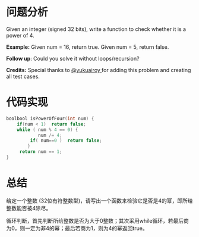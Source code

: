 # 问题分析

Given an integer (signed 32 bits), write a function to check whether it is a power of 4.

**Example:**
Given num = 16, return true. Given num = 5, return false.

**Follow up**: Could you solve it without loops/recursion?

**Credits:**
Special thanks to [@yukuairoy ](https://leetcode.com/discuss/user/yukuairoy)for adding this problem and creating all test cases.

# 代码实现

```c
boolbool isPowerOfFour(int num) {
    if(num < 1)  return false;
    while ( num % 4 == 0) {
            num /= 4;
         if( num==0 )  return false;
        }
     return num == 1;  
}
```

# 总结

给定一个整数 (32位有符整数型)，请写出一个函数来检验它是否是4的幂，即所给整数能否被4除尽。

循环判断，首先判断所给整数是否为大于0整数；其次采用while循环，若最后商为0，则一定为非4的幂；最后若商为1，则为4的幂返回true。